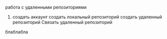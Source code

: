 работа с удаленными репозиториями

1. создать аккаунт
создать локальный репозиторий
создать удаленный репозиторий
Связать удаленный репозиторий

блаблабла



